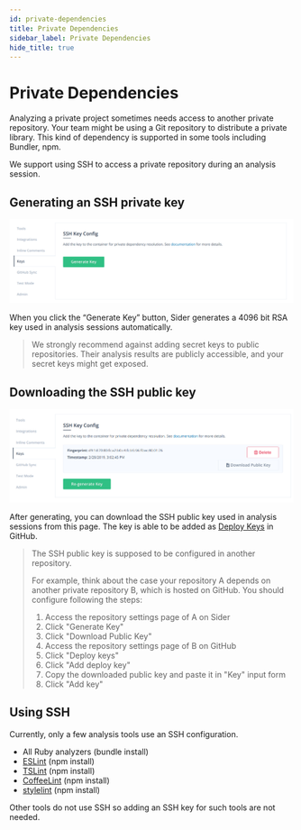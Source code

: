 ```yaml
---
id: private-dependencies
title: Private Dependencies
sidebar_label: Private Dependencies
hide_title: true
---
```


# Private Dependencies

Analyzing a private project sometimes needs access to another private repository. Your team might be using a Git repository to distribute a private library. This kind of dependency is supported in some tools including Bundler, npm.

We support using SSH to access a private repository during an analysis session.

## Generating an SSH private key

![Generate SSH private key](../assets/ssh-key-generate-key.png)

When you click the “Generate Key” button, Sider generates a 4096 bit RSA key used in analysis sessions automatically.

> We strongly recommend against adding secret keys to public repositories. Their analysis results are publicly accessible, and your secret keys might get exposed.

## Downloading the SSH public key

![Download SSH public key](../assets/ssh-key-download-key.png)

After generating, you can download the SSH public key used in analysis sessions from this page. The key is able to be added as [Deploy Keys](https://developer.github.com/v3/guides/managing-deploy-keys/#deploy-keys) in GitHub.

> The SSH public key is supposed to be configured in another repository.
>
> For example, think about the case your repository A depends on another private repository B,
> which is hosted on GitHub.
> You should configure following the steps:
>
> 1. Access the repository settings page of A on Sider
> 2. Click "Generate Key"
> 3. Click "Download Public Key"
> 4. Access the repository settings page of B on GitHub
> 5. Click "Deploy keys"
> 6. Click "Add deploy key"
> 7. Copy the downloaded public key and paste it in "Key" input form
> 8. Click "Add key"

## Using SSH

Currently, only a few analysis tools use an SSH configuration.

* All Ruby analyzers (bundle install)
* [ESLint](../tools/javascript/eslint.md) (npm install)
* [TSLint](../tools/javascript/tslint.md) (npm install)
* [CoffeeLint](../tools/javascript/coffeelint.md) (npm install)
* [stylelint](../tools/css/stylelint.md) (npm install)

Other tools do not use SSH so adding an SSH key for such tools are not needed.

